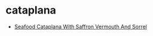 # cataplana

 * [Seafood Cataplana With Saffron Vermouth And Sorrel](index/s/seafood-cataplana-with-saffron-vermouth-and-sorrel-15625.json)
